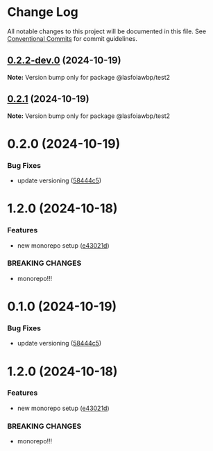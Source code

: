 # Change Log

All notable changes to this project will be documented in this file.
See [Conventional Commits](https://conventionalcommits.org) for commit guidelines.

## [0.2.2-dev.0](https://github.com/joonaathaan/lasfoiawbp/compare/@lasfoiawbp/test2@0.2.1...@lasfoiawbp/test2@0.2.2-dev.0) (2024-10-19)

**Note:** Version bump only for package @lasfoiawbp/test2





## [0.2.1](https://github.com/joonaathaan/lasfoiawbp/compare/@lasfoiawbp/test2@0.2.0...@lasfoiawbp/test2@0.2.1) (2024-10-19)

**Note:** Version bump only for package @lasfoiawbp/test2





# 0.2.0 (2024-10-19)


### Bug Fixes

* update versioning ([58444c5](https://github.com/joonaathaan/lasfoiawbp/commit/58444c520d3d614534acaf9c94a8c4d0c4ec66b6))



# 1.2.0 (2024-10-18)


### Features

* new monorepo setup ([e43021d](https://github.com/joonaathaan/lasfoiawbp/commit/e43021dd58209fdb80dfb1823b48e5612a8728e3))


### BREAKING CHANGES

* monorepo!!!





# 0.1.0 (2024-10-19)


### Bug Fixes

* update versioning ([58444c5](https://github.com/joonaathaan/lasfoiawbp/commit/58444c520d3d614534acaf9c94a8c4d0c4ec66b6))



# 1.2.0 (2024-10-18)


### Features

* new monorepo setup ([e43021d](https://github.com/joonaathaan/lasfoiawbp/commit/e43021dd58209fdb80dfb1823b48e5612a8728e3))


### BREAKING CHANGES

* monorepo!!!
